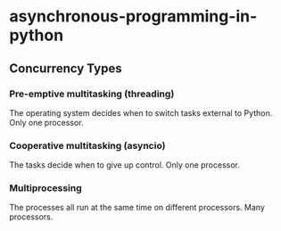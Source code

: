 # asynchronous-programming-in-python

## Concurrency Types

### Pre-emptive multitasking (threading)

The operating system decides when to switch tasks external to Python. Only one processor.

### Cooperative multitasking (asyncio)

The tasks decide when to give up control. Only one processor.

### Multiprocessing

The processes all run at the same time on different processors. Many processors.

